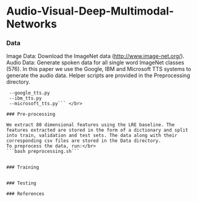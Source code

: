 # Audio-Visual-Deep-Multimodal-Networks


### Data

Image Data: Download the ImageNet data (http://www.image-net.org/). </br>
Audio Data: Generate spoken data for all single word ImageNet classes (576). In this paper we use the Google, IBM and Microsoft TTS systems to generate the audio data. Helper scripts are provided in the Preprocessing directory.</br>
```cd Preprocessing
 --google_tts.py 
 --ibm_tts.py 
 --microsoft_tts.py``` </br>

### Pre-processing

We extract 80 dimensional features using the LRE baseline. The features extracted are stored in the form of a dictionary and split into train, validation and test sets. The data along with their corresponding csv files are stored in the Data directory.
To preprocess the data, run:</br>
```bash preprocessing.sh```


### Training


### Testing

### References
